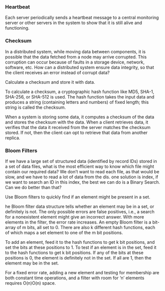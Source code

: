 <h3>Heartbeat</h3>
Each server periodically sends a heartbeat message to a central monitoring server or other servers in the system to show that it is still alive and functioning.

<h3>Checksum</h3>

In a distributed system, while moving data between components, it is possible that the data fetched from a node may arrive corrupted. This corruption can occur because of faults in a storage device, network, software, etc. How can a distributed system ensure data integrity, so that the client receives an error instead of corrupt data?

Calculate a checksum and store it with data.

To calculate a checksum, a cryptographic hash function like MD5, SHA-1, SHA-256, or SHA-512 is used. The hash function takes the input data and produces a string (containing letters and numbers) of fixed length; this string is called the checksum.

When a system is storing some data, it computes a checksum of the data and stores the checksum with the data. When a client retrieves data, it verifies that the data it received from the server matches the checksum stored. If not, then the client can opt to retrieve that data from another replica.

<h3>Bloom Filters</h3>
If we have a large set of structured data (identified by record IDs) stored in a set of data files, what is the most efficient way to know which file might contain our required data? 
We don’t want to read each file, as that would be slow, and we have to read a lot of data from the dis. one solution is index, if we want to search an ID in this index, the best we can do is a Binary Search. Can we do better than that?

Use Bloom filters to quickly find if an element might be present in a set.

he Bloom filter data structure tells whether an element may be in a set, or definitely is not. The only possible errors are false positives, i.e., a search for a nonexistent element might give an incorrect answer. With more elements in the filter, the error rate increases. An empty Bloom filter is a bit-array of m bits, all set to 0. There are also k different hash functions, each of which maps a set element to one of the m bit positions.

To add an element, feed it to the hash functions to get k bit positions, and set the bits at these positions to 1.
To test if an element is in the set, feed it to the hash functions to get k bit positions.
If any of the bits at these positions is 0, the element is definitely not in the set.
If all are 1, then the element may be in the set.

For a fixed error rate, adding a new element and testing for membership are both constant time operations, and a filter with room for ‘n’ elements requires O(n)O(n) space.
